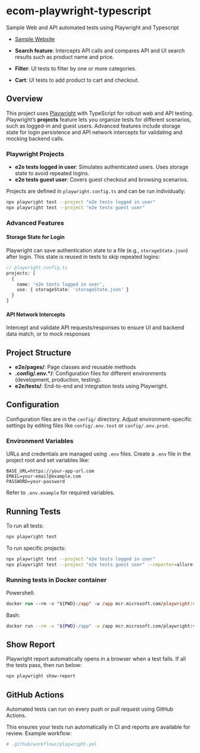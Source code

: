# ecom-playwright-typescript
Sample Web and API automated tests using Playwright and Typescript
* [Sample Website](https://practicesoftwaretesting.com/)

* **Search feature**: Intercepts API calls and compares API and UI search results such as product name and price.
* **Filter**: UI tests to filter by one or more categories.
* **Cart**: UI tests to add product to cart and checkout.

## Overview

This project uses [Playwright](https://playwright.dev/) with TypeScript for robust web and API testing. Playwright’s **projects** feature lets you organize tests for different scenarios, such as logged-in and guest users. Advanced features include storage state for login persistence and API network intercepts for validating and mocking backend calls.

### Playwright Projects

- **e2e tests logged in user**: Simulates authenticated users. Uses storage state to avoid repeated logins.
- **e2e tests guest user**: Covers guest checkout and browsing scenarios.

Projects are defined in `playwright.config.ts` and can be run individually:

```bash
npx playwright test --project "e2e tests logged in user"
npx playwright test --project "e2e tests guest user"
```

### Advanced Features

#### Storage State for Login

Playwright can save authentication state to a file (e.g., `storageState.json`) after login. This state is reused in tests to skip repeated logins:

```ts
// playwright.config.ts
projects: [
  {
    name: 'e2e tests logged in user',
    use: { storageState: 'storageState.json' }
  }
]
```

#### API Network Intercepts

Intercept and validate API requests/responses to ensure UI and backend data match, or to mock responses

## Project Structure

- **e2e/pages/**: Page classes and reusable methods
- **.config/.env.*/**: Configuration files for different environments (development, production, testing).
- **e2e/tests/**: End-to-end and integration tests using Playwright.

## Configuration

Configuration files are in the `config/` directory. Adjust environment-specific settings by editing files like `config/.env.test` or `config/.env.prod`.

### Environment Variables

URLs and credentials are managed using `.env` files. Create a `.env` file in the project root and set variables like:

```
BASE_URL=https://your-app-url.com
EMAIL=your-email@example.com
PASSWORD=your-password
```

Refer to `.env.example` for required variables.

## Running Tests

To run all tests:

```bash
npx playwright test
```

To run specific projects:

```bash
npx playwright test --project "e2e tests logged in user"
npx playwright test --project "e2e tests guest user" --reporter=allure-playwright
```

### Running tests in Docker container

Powershell:
```ps
docker run --rm -v "${PWD}:/app" -w /app mcr.microsoft.com/playwright:v1.55.0-noble npx playwright test --project "e2e tests logged in user"
```

Bash:
```bash
docker run --rm -v "${PWD}:/app" -w /app mcr.microsoft.com/playwright:v1.55.0-noble npx playwright test --project "e2e tests logged in user"
```

## Show Report

Playwright report automatically opens in a browser when a test fails.
If all the tests pass, then run below:

```bash
npx playwright show-report
```

## GitHub Actions

Automated tests can run on every push or pull request using GitHub Actions. 

This ensures your tests run automatically in CI and reports are available for review.
Example workflow:

```yaml
# .github/workflows/playwright.yml
```

